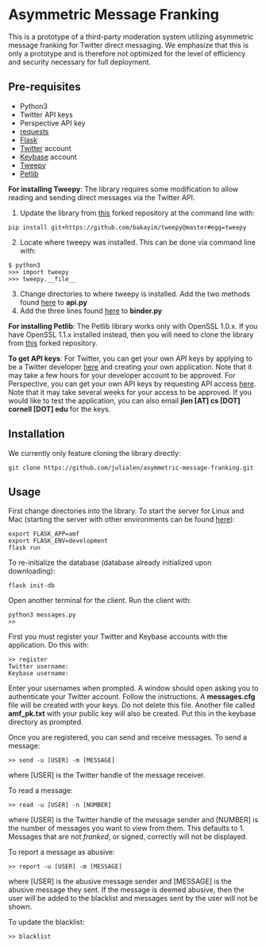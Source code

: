 # Asymmetric Message Franking

This is a prototype of a third-party moderation system utilizing asymmetric message franking for Twitter direct messaging. We emphasize that this is only a prototype
and is therefore not optimized for the level of efficiency and security necessary
for full deployment.

## Pre-requisites
- Python3
- Twitter API keys
- Perspective API key
- [requests](http://docs.python-requests.org/en/master/user/install/)
- [Flask](http://flask.pocoo.org/)
- [Twitter](https://twitter.com/) account
- [Keybase](https://keybase.io/) account
- [Tweepy](https://tweepy.readthedocs.io/en/3.7.0/getting_started.html#)
- [Petlib](https://petlib.readthedocs.io/en/latest/)

__For installing Tweepy__: The library requires some modification to allow reading and sending direct messages via the Twitter API.

1. Update the library from [this](https://github.com/bakayim/tweepy) forked repository at the command line with:
```
pip install git+https://github.com/bakayim/tweepy@master#egg=tweepy
```
2. Locate where tweepy was installed. This can be done via command line with:
```
$ python3
>>> import tweepy
>>> tweepy.__file__
```
3. Change directories to where tweepy is installed. Add the two methods found [here](https://github.com/do-n-khanh/tweepy/commit/79772c976c64830149095f087c16c181912466ba#diff-ea5dd38a4efd9ff36c96e04ab0597cfb) to __api.py__
4. Add the three lines found [here](https://github.com/do-n-khanh/tweepy/commit/c978749edb944394bd412922d0eb30170e0598bf) to __binder.py__


__For installing Petlib__: The Petlib library works only with OpenSSL 1.0.x. If you have OpenSSL 1.1.x installed instead, then you will need to clone the library from [this](https://github.com/bogdan-kulynych/petlib) forked repository.

__To get API keys__: For Twitter, you can get your own API keys by applying to be
a Twitter developer [here](https://developer.twitter.com/en/apply-for-access.html) and creating your own application. Note that it may take a few hours for your developer account to be approved. For Perspective, you can get your own API keys
by requesting API access [here](https://www.perspectiveapi.com/#/). Note that it may take several weeks for your access to be approved. If you would like to test
the application, you can also email __jlen [AT] cs [DOT] cornell [DOT] edu__ for the keys.

## Installation
We currently only feature cloning the library directly:
```
git clone https://github.com/julialen/asymmetric-message-franking.git
```

## Usage
First change directories into the library.
To start the server for Linux and Mac (starting the server with other environments can be found [here](http://flask.pocoo.org/docs/1.0/tutorial/factory/)):
```
export FLASK_APP=amf
export FLASK_ENV=development
flask run
```

To re-initialize the database (database already initialized upon downloading):
```
flask init-db
```

Open another terminal for the client. Run the client with:
```
python3 messages.py
>>
```

First you must register your Twitter and Keybase accounts with the application.
Do this with:
```
>> register
Twitter username:
Keybase username:
```
Enter your usernames when prompted. A window should open asking you to authenticate
your Twitter account. Follow the instructions. A __messages.cfg__ file will be
created with your keys. Do not delete this file. Another file called __amf_pk.txt__ with your public key will also be created. Put this in the keybase directory as
prompted.

 Once you are registered, you can send and receive messages. To send a message:
 ```
 >> send -u [USER] -m [MESSAGE]
 ```
 where [USER] is the Twitter handle of the message receiver.

 To read a message:
 ```
 >> read -u [USER] -n [NUMBER]
 ```
where [USER] is the Twitter handle of the message sender and [NUMBER] is the
number of messages you want to view from them. This defaults to 1. Messages that
are not _franked_, or signed, correctly will not be displayed.

To report a message as abusive:
```
>> report -u [USER] -m [MESSAGE]
```
where [USER] is the abusive message sender and [MESSAGE] is the abusive message
they sent. If the message is deemed abusive, then the user will be added to the
blacklist and messages sent by the user will not be shown.

To update the blacklist:
```
>> blacklist
```
